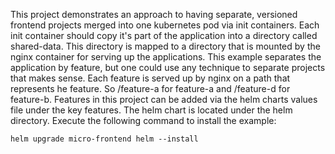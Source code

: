 This project demonstrates an approach to having separate, versioned frontend projects merged into one kubernetes pod via init containers.  Each init container should copy it's part of the application into a directory called shared-data.  This directory is mapped to a directory that is mounted by the nginx container for serving up the applications.  This example separates the application by feature, but one could use any technique to separate projects that makes sense.  Each feature is served up by nginx on a path that represents he feature.  So /feature-a for feature-a and /feature-d for feature-b.  Features in this project can be added via the helm charts values file under the key features.  The helm chart is located under the helm directory.  Execute the following command to install the example:
```
helm upgrade micro-frontend helm --install
```